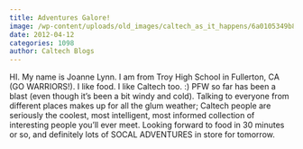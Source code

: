 ```yaml
---
title: Adventures Galore!
image: /wp-content/uploads/old_images/caltech_as_it_happens/6a0105349b8251970b01630410ba0b970d.jpg
date: 2012-04-12
categories: 1098
author: Caltech Blogs
---
```


HI. My name is Joanne Lynn. I am from Troy High School in Fullerton, CA (GO WARRIORS!). I like food. I like Caltech too. :) PFW so far has been a blast (even though it’s been a bit windy and cold). Talking to everyone from different places makes up for all the glum weather; Caltech people are seriously the coolest, most intelligent, most informed collection of interesting people you’ll ever meet. Looking forward to food in 30 minutes or so, and definitely lots of SOCAL ADVENTURES in store for tomorrow.

